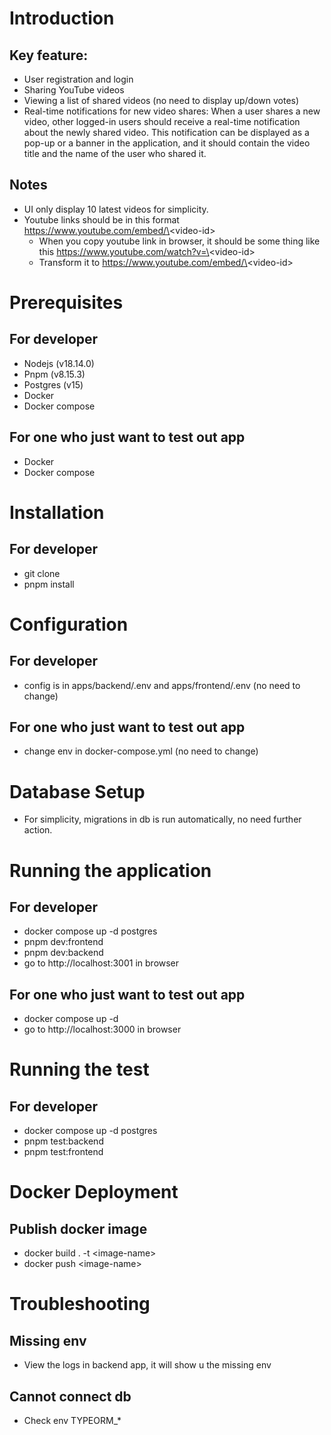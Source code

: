 # Introduction
## Key feature:
  - User registration and login
  - Sharing YouTube videos
  - Viewing a list of shared videos (no need to display up/down votes)
  - Real-time notifications for new video shares: When a user shares a new video, other logged-in users should receive a real-time notification about the newly shared video. This notification can be displayed as a pop-up or a banner in the application, and it should contain the video title and the name of the user who shared it. 
## Notes
  - UI only display 10 latest videos for simplicity.
  - Youtube links should be in this format https://www.youtube.com/embed/\<video-id\> 
    - When you copy youtube link in browser, it should be some thing like this https://www.youtube.com/watch?v=\<video-id\> 
    - Transform it to https://www.youtube.com/embed/\<video-id\> 
# Prerequisites
## For developer
  - Nodejs (v18.14.0)
  - Pnpm (v8.15.3)
  - Postgres (v15)
  - Docker
  - Docker compose
## For one who just want to test out app
  - Docker
  - Docker compose
# Installation
## For developer
  - git clone
  - pnpm install
# Configuration
## For developer
  - config is in apps/backend/.env and apps/frontend/.env (no need to change)
## For one who just want to test out app
  - change env in docker-compose.yml (no need to change)
# Database Setup
  - For simplicity, migrations in db is run automatically, no need further action.
# Running the application
## For developer
  - docker compose up -d postgres
  - pnpm dev:frontend
  - pnpm dev:backend
  - go to http://localhost:3001 in browser
## For one who just want to test out app  
  - docker compose up -d
  - go to http://localhost:3000 in browser
# Running the test
## For developer
  - docker compose up -d postgres
  - pnpm test:backend
  - pnpm test:frontend
# Docker Deployment
## Publish docker image
  - docker build . -t \<image-name\>
  - docker push \<image-name\>
# Troubleshooting
## Missing env
  - View the logs in backend app, it will show u the missing env
## Cannot connect db
  - Check env TYPEORM_* 